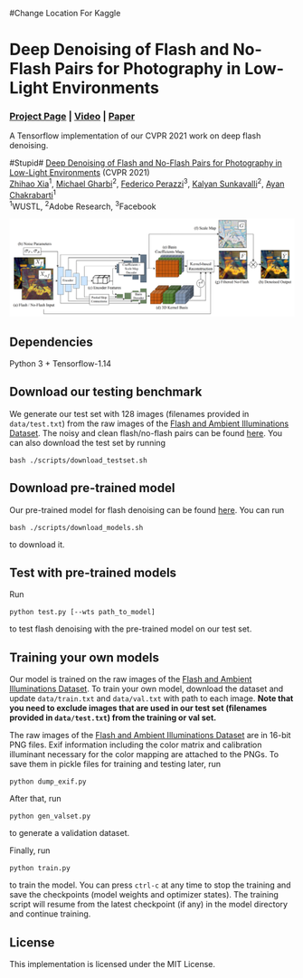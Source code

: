 #Change Location For Kaggle
# Deep Denoising of Flash and No-Flash Pairs for Photography in Low-Light Environments
### [Project Page](https://likesum.github.io/deepfnf/) | [Video](https://youtu.be/2n4eY66JO5s) | [Paper](https://openaccess.thecvf.com/content/CVPR2021/html/Xia_Deep_Denoising_of_Flash_and_No-Flash_Pairs_for_Photography_in_CVPR_2021_paper.html)
A Tensorflow implementation of our CVPR 2021 work on deep flash denoising.<br>

#Stupid# [Deep Denoising of Flash and No-Flash Pairs for Photography in Low-Light Environments](https://likesum.github.io/deepfnf) (CVPR 2021) <br>
 [Zhihao Xia](https://likesum.github.io/)<sup>1</sup>,
 [Michael Gharbi](https://www.mgharbi.com/)<sup>2</sup>,
 [Federico Perazzi](https://fperazzi.github.io/)<sup>3</sup>,
 [Kalyan Sunkavalli](https://www.kalyans.org/)<sup>2</sup>,
 [Ayan Chakrabarti](https://projects.ayanc.org/)<sup>1</sup> <br>
<sup>1</sup>WUSTL, <sup>2</sup>Adobe Research, <sup>3</sup>Facebook

<img src='figure.jpg'/>

## Dependencies

Python 3 + Tensorflow-1.14


## Download our testing benchmark
We generate our test set with 128 images (filenames provided in `data/test.txt`) from the raw images of the [Flash and Ambient Illuminations Dataset](http://yaksoy.github.io/faid/). The noisy and clean flash/no-flash pairs can be found [here](https://drive.google.com/file/d/1XmEQss80EyMr8e_sRRHA0u9hfrL2QZwJ/view?usp=sharing). You can also download the test set by running
```
bash ./scripts/download_testset.sh
```

## Download pre-trained model
Our pre-trained model for flash denoising can be found [here](https://drive.google.com/file/d/1YCyFFrO-X1QUk7GX2-p1jbGNix75eFvw/view?usp=sharing). You can run
```
bash ./scripts/download_models.sh
```
to download it.

## Test with pre-trained models
Run 
```
python test.py [--wts path_to_model]
```
to test flash denoising with the pre-trained model on our test set.


## Training your own models
Our model is trained on the raw images of the [Flash and Ambient Illuminations Dataset](http://yaksoy.github.io/faid/). To train your own model, download the dataset and update `data/train.txt` and `data/val.txt` with path to each image. **Note that you need to exclude images that are used in our test set (filenames provided in `data/test.txt`) from the training or val set.** 

The raw images of the [Flash and Ambient Illuminations Dataset](http://yaksoy.github.io/faid/) are in 16-bit PNG files. Exif information including the color matrix and calibration illuminant necessary for the color mapping are attached to the PNGs. To save them in pickle files for training and testing later, run
```
python dump_exif.py
```

After that, run

```
python gen_valset.py
```
to generate a validation dataset.

Finally, run

```
python train.py
```
to train the model. You can press `ctrl-c` at any time to stop the training and save the checkpoints (model weights and optimizer states). The training script will resume from the latest checkpoint (if any) in the model directory and continue training.



## License
This implementation is licensed under the MIT License.
